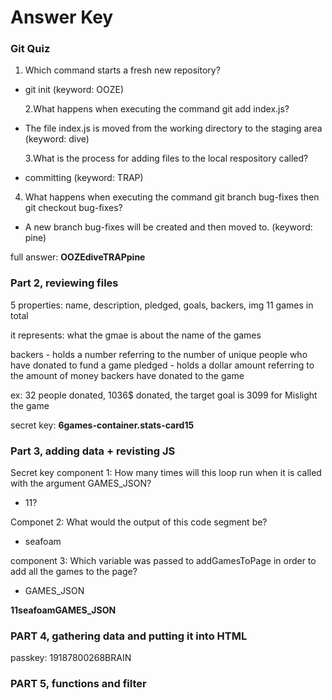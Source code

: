 # Answer Key

### Git Quiz

1. Which command starts a fresh new repository?

- git init (keyword: OOZE)

  2.What happens when executing the command git add index.js?

- The file index.js is moved from the working directory to the staging area (keyword: dive)

  3.What is the process for adding files to the local respository called?

- committing (keyword: TRAP)

4. What happens when executing the command git branch bug-fixes then git checkout bug-fixes?

- A new branch bug-fixes will be created and then moved to. (keyword: pine)

full answer: **OOZEdiveTRAPpine**

### Part 2, reviewing files

5 properties: name, description, pledged, goals, backers, img
11 games in total

it represents:
what the gmae is about
the name of the games

backers - holds a number referring to the number of unique people who have donated to fund a game
pledged - holds a dollar amount referring to the amount of money backers have donated to the game

ex:
32 people donated, 1036$ donated, the target goal is 3099 for Mislight the game

secret key: **6games-container.stats-card15**

### Part 3, adding data + revisting JS

Secret key component 1: How many times will this loop run when it is called with the argument GAMES_JSON?

- 11?

Componet 2: What would the output of this code segment be?

- seafoam

component 3: Which variable was passed to addGamesToPage in order to add all the games to the page?

- GAMES_JSON

**11seafoamGAMES_JSON**

### PART 4, gathering data and putting it into HTML

passkey: 19187800268BRAIN

### PART 5, functions and filter
